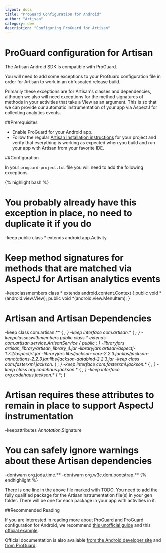 ```yaml
---
layout: docs
title: "ProGuard Configuration for Android"
author: "Artisan"
category: dev
description: "Configuring ProGuard for Artisan"
---
```

# ProGuard configuration for Artisan

The Artisan Android SDK is compatible with ProGuard.

You will need to add some exceptions to your ProGuard configuration file in order for Artisan to work in an obfuscated release build.

Primarily these exceptions are for Artisan's classes and dependencies, although we also will need exceptions for the method signatures of methods in your activities that take a View as an argument. This is so that we can provide our automatic instrumentation of your app via AspectJ for collecting analytics events.

##Prerequisites
* Enable ProGuard for your Android app.
* Follow the regular <a href="/dev/quickstart-for-android/">Artisan Installation instructions</a> for your project and verify that everything is working as expected when you build and run your app with Artisan from your favorite IDE.

##Configuration

In your ```proguard-project.txt``` file you will need to add the following exceptions.

{% highlight bash %}
# You probably already have this exception in place, no need to duplicate it if you do
-keep public class * extends android.app.Activity

# Keep method signatures for methods that are matched via AspectJ for Artisan analytics events
-keepclassmembers class * extends android.content.Context {
    public void *(android.view.View);
    public void *(android.view.MenuItem);
}

# Artisan and Artisan Dependencies
-keep class com.artisan.** { *; }
-keep interface com.artisan.** { *; }
-keepclasseswithmembers public class * extends com.artisan.service.ArtisanService {
    public *;
}
-libraryjars artisan_library/artisan_library_4.jar
-libraryjars artisan/aspectj-1.7.2/aspectjrt.jar
-libraryjars libs/jackson-core-2.2.3.jar:libs/jackson-annotations-2.2.3.jar:libs/jackson-databind-2.2.3.jar
-keep class com.fasterxml.jackson.** { *; }
-keep interface com.fasterxml.jackson.** { *; }
-keep class org.codehaus.jackson.** { *; }
-keep interface org.codehaus.jackson.** { *; }

# Artisan requires these attributes to remain in place to support AspectJ instrumentation
-keepattributes *Annotation*,Signature

# You can safely ignore warnings about these Artisan dependencies
-dontwarn org.joda.time.**
-dontwarn org.w3c.dom.bootstrap.**
{% endhighlight %}

<div class="note note-important">
  <p>There is one line in the above file marked with TODO. You need to add the fully qualified package for the ArtisanInstrumentation file(s) in your gen folder. There will be one for each package in your app with activities in it.</p>
</div>

##Recommended Reading

If you are interested in reading more about ProGuard and ProGuard configuration for Android, we recommend <a href="http://omgitsmgp.com/2013/09/09/a-conservative-guide-to-proguard-for-android/">this unofficial guide</a> and this <a href="http://proguard.sourceforge.net/manual/examples.html#androidapplication">official example</a>.

Official documentation is also available <a href="http://developer.android.com/tools/help/proguard.html">from the Android developer site</a> and <a href="http://stuff.mit.edu/afs/sipb/project/android/sdk/android-sdk-linux/tools/proguard/docs/index.html#manual/usage.html">from ProGuard</a>.
